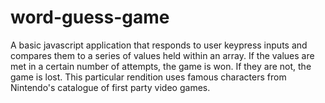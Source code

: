 # word-guess-game


A basic javascript application that responds to user keypress inputs and compares them to a series of values held within an array. If the values are met in a certain number of attempts, the game is won. If they are not, the game is lost. This particular rendition uses famous characters from Nintendo's catalogue of first party video games. 